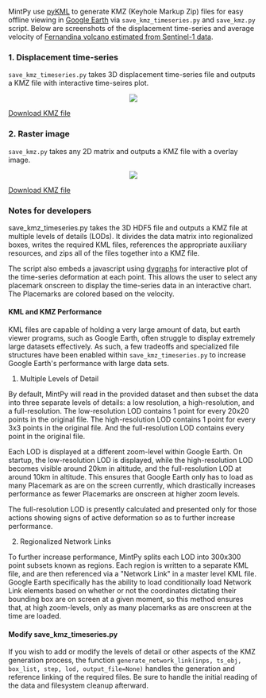 MintPy use [pyKML](https://pythonhosted.org/pykml/) to generate KMZ (Keyhole Markup Zip) files for easy offline viewing in [Google Earth](https://www.google.com/earth/) via `save_kmz_timeseries.py` and `save_kmz.py` script. Below are screenshots of the displacement time-series and average velocity of [Fernandina volcano estimated from Sentinel-1 data](demo_dataset.md).    

### 1. Displacement time-series ###

`save_kmz_timeseries.py` takes 3D displacement time-series file and outputs a KMZ file with interactive time-seires plot.

<p align="center">
  <img src="https://yunjunzhang.files.wordpress.com/2019/02/fernandinasendt128_ge-1.png">
</p>

[Download KMZ file](https://miami.box.com/v/FernandinaSenDT128TS)

### 2. Raster image ###

`save_kmz.py` takes any 2D matrix and outputs a KMZ file with a overlay image.

<p align="center">
  <img src="https://yunjunzhang.files.wordpress.com/2019/02/vel_fernandinasendt128_ge.png">
</p>

[Download KMZ file](https://miami.box.com/v/FernandinaSenDT128VEL)

### Notes for developers ###

save_kmz_timeseries.py takes the 3D HDF5 file and outputs a KMZ file at multiple levels of details (LODs). It divides the data matrix into regionalized boxes, writes the required KML files, references the appropriate auxiliary resources, and zips all of the files together into a KMZ file. 

The script also embeds a javascript using [dygraphs](http://dygraphs.com) for interactive plot of the time-series deformation at each point. This allows the user to select any placemark onscreen to display the time-series data in an interactive chart. The Placemarks are colored based on the velocity.

#### KML and KMZ Performance ####

KML files are capable of holding a very large amount of data, but earth viewer programs, such as Google Earth, often struggle to display extremely large datasets effectively. As such, a few tradeoffs and specialized file structures have been enabled within `save_kmz_timeseries.py` to increase Google Earth's performance with large data sets.

1. Multiple Levels of Detail

By default, MintPy will read in the provided dataset and then subset the data into three separate levels of details: a low resolution, a high-resolution, and a full-resolution. The low-resolution LOD contains 1 point for every 20x20 points in the original file. The high-resolution LOD contains 1 point for every 3x3 points in the original file. And the full-resolution LOD contains every point in the original file. 

Each LOD is displayed at a different zoom-level within Google Earth. On startup, the low-resolution LOD is displayed, while the high-resolution LOD becomes visible around 20km in altitude, and the full-resolution LOD at around 10km in altitude. This ensures that Google Earth only has to load as many Placemark as are on the screen currently, which drastically increases performance as fewer Placemarks are onscreen at higher zoom levels.

The full-resolution LOD is presently calculated and presented only for those actions showing signs of active deformation so as to further increase performance.

2. Regionalized Network Links

To further increase performance, MintPy splits each LOD into 300x300 point subsets known as regions. Each region is written to a separate KML file, and are then referenced via a "Network Link" in a master level KML file. Google Earth specifically has the ability to load conditionally load Network Link elements based on whether or not the coordinates dictating their bounding box are on screen at a given moment, so this method ensures that, at high zoom-levels, only as many placemarks as are onscreen at the time are loaded.

#### Modify save_kmz_timeseries.py ####

If you wish to add or modify the levels of detail or other aspects of the KMZ generation process, the function `generate_network_link(inps, ts_obj, box_list, step, lod, output_file=None)` handles the generation and reference linking of the required files. Be sure to handle the initial reading of the data and filesystem cleanup afterward.
